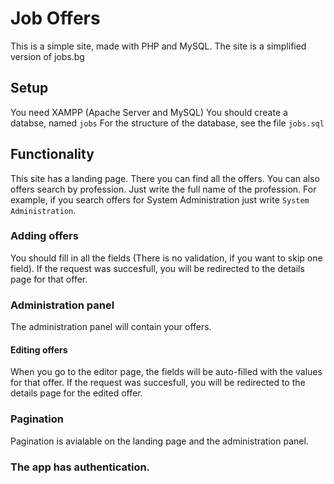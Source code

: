 # Job Offers

This is a simple site, made with PHP and MySQL. 
The site is a simplified version of jobs.bg

## Setup
You need XAMPP (Apache Server and MySQL)
You should create a databse, named `jobs`
For the structure of the database, see the file `jobs.sql`

## Functionality

This site has a landing page. There you can find all the offers.
You can also offers search by profession. Just write the full name of the profession.
For example, if you search offers for System Administration just write `System Administration`.

### Adding offers

You should fill in all the fields (There is no validation, if you want to skip one field).
If the request was succesfull, you will be redirected to the details page for that offer.

### Administration panel

The administration panel will contain your offers.

#### Editing offers

When you go to the editor page, the fields will be auto-filled with the values for that offer.
If the request was succesfull, you will be redirected to the details page for the edited offer.

### Pagination

Pagination is avialable on the landing page and the administration panel.

### The app has authentication.
